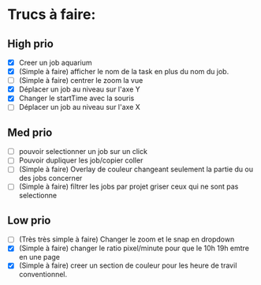 # Trucs à faire:

## High prio
- [x] Creer un job aquarium
- [x] (Simple à faire) afficher le nom de la task en plus du nom du job.
- [ ] (Simple à faire) centrer le zoom la vue
- [x] Déplacer un job au niveau sur l'axe Y
- [x] Changer le startTime avec la souris
- [ ] Déplacer un job au niveau sur l'axe X
## Med prio
- [ ] pouvoir selectionner un job sur un click
- [ ] Pouvoir dupliquer les job/copier coller
- [ ] (Simple à faire) Overlay de couleur changeant seulement la partie du ou des jobs concerner
- [ ] (Simple à faire) filtrer les jobs par projet griser ceux qui ne sont pas selectionne
## Low prio
- [ ] (Très très simple à faire) Changer le zoom et le snap en dropdown
- [x] (Simple à faire) changer le ratio pixel/minute pour que le 10h 19h emtre en une page
- [x] (Simple à faire) creer un section de couleur pour les heure de travil conventionnel.
